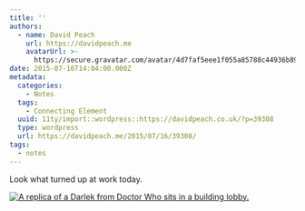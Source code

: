 ```yaml
---
title: ''
authors:
  - name: David Peach
    url: https://davidpeach.me
    avatarUrl: >-
      https://secure.gravatar.com/avatar/4d7faf5eee1f055a85788c44936b8995eaab6dfb004e7854ec747ccb272e91ee?s=96&d=mm&r=g
date: 2015-07-16T14:04:00.000Z
metadata:
  categories:
    - Notes
  tags:
    - Connecting Element
  uuid: 11ty/import::wordpress::https://davidpeach.co.uk/?p=39308
  type: wordpress
  url: https://davidpeach.me/2015/07/16/39308/
tags:
  - notes
---
```

Look what turned up at work today.

[![A replica of a Darlek from Doctor Who sits in a building lobby.](/assets/Darlek-in-the-lobby-scaled-1-2-O58HqtcMzia1.jpeg)](/assets/Darlek-in-the-lobby-scaled-1-2-O58HqtcMzia1.jpeg)